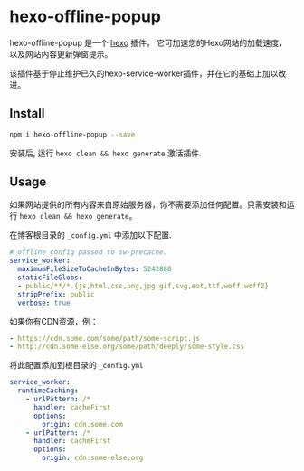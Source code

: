 # hexo-offline-popup

hexo-offline-popup 是一个 [hexo](https://hexo.io) 插件， 它可加速您的Hexo网站的加载速度，以及网站内容更新弹窗提示。

该插件基于停止维护已久的hexo-service-worker插件，并在它的基础上加以改进。

## Install

```bash
npm i hexo-offline-popup --save
```

安装后, 运行 `hexo clean && hexo generate` 激活插件.

## Usage

如果网站提供的所有内容来自原始服务器，你不需要添加任何配置。只需安装和运行 `hexo clean && hexo generate`。

在博客根目录的 `_config.yml` 中添加以下配置.

```yaml
# offline config passed to sw-precache.
service_worker:
  maximumFileSizeToCacheInBytes: 5242880
  staticFileGlobs:
  - public/**/*.{js,html,css,png,jpg,gif,svg,eot,ttf,woff,woff2}
  stripPrefix: public
  verbose: true
```

如果你有CDN资源，例：

```yaml
- https://cdn.some.com/some/path/some-script.js
- http://cdn.some-else.org/some/path/deeply/some-style.css
```

将此配置添加到根目录的 `_config.yml`

```yaml
service_worker:
  runtimeCaching:
    - urlPattern: /*
      handler: cacheFirst
      options:
        origin: cdn.some.com
    - urlPattern: /*
      handler: cacheFirst
      options:
        origin: cdn.some-else.org
```
